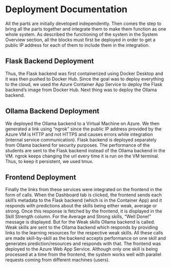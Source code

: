 # Deployment Documentation

All the parts are initially developed independently. Then comes the step to bring all the parts together and integrate them to make them function as one whole system. As described the functioning of the system in the System Overview section, all the blocks must first be deployed in order to get a public IP address for each of them to include them in the integration.

## Flask Backend Deployment

Thus, the Flask backend was first containerized using Docker Desktop and it was then pushed to Docker Hub. Since the goal was to deploy everything to the cloud, we used the Azure Container App Service to deploy the Flask backend’s image from Docker Hub. Next thing was to deploy the Ollama backend.

## Ollama Backend Deployment

We deployed the Ollama backend to a Virtual Machine on Azure. We then generated a link using “ngrok” since the public IP address provided by the Azure VM is HTTP and not HTTPS and causes errors while integration (internal service communication). Flask backend is deployed separately from Ollama backend for security purposes. The performance of the students are sent to the Flask backend instead of the Ollama backend in the VM. ngrok keeps changing the url every time it is run on the VM terminal. Thus, to keep it persistent, we used tmux.

## Frontend Deployment

Finally the links from these services were integrated on the frontend in the form of calls. When the Dashboard tab is clicked, the frontend sends each skill’s metadata to the Flask backend (which is in the Container App) and it responds with predictions about the skills being either weak, average or strong. Once this response is fetched by the frontend, it is displayed in the Skill Strength column. For the Average and Strong skills, “Well Done!” message is displayed. But for the Weak skills Ollama backend is called. Weak skills are sent to the Ollama backend which responds by providing links to the learning resources for the respective weak skills. All these calls are made skill-by-skill as the backend accepts performance on one skill and generates prediction/resources and responds with that. The frontend was deployed to the Azure Web App Service. Although only one skill is being processed at a time from the frontend, the system works well with parallel requests coming from different machines (users).
